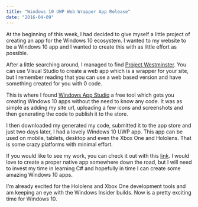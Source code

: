 ```yaml
---
title: "Windows 10 UWP Web Wrapper App Release"
date: "2016-04-09"
---
```


At the beginning of this week, I had decided to give myself a little project of creating an app for the Windows 10 ecosystem. I wanted to my website to be a Windows 10 app and I wanted to create this with as little effort as possible.

After a little searching around, I managed to find [Project Westminster](https://blogs.windows.com/buildingapps/2015/07/06/project-westminster-in-a-nutshell/). You can use Visual Studio to create a web app which is a wrapper for your site, but I remember reading that you can use a web based version and have something created for you with 0 code.

This is where I found [Windows App Studio](https://appstudio.windows.com/en-us) a free tool which gets you creating Windows 10 apps without the need to know any code. It was as simple as adding my site url, uploading a few icons and screenshots and then generating the code to publish it to the store.

I then downloaded my generated my code, submitted it to the app store and just two days later, I had a lovely Windows 10 UWP app. This app can be used on mobile, tablets, desktop and even the Xbox One and Hololens. That is some crazy platforms with minimal effort.

If you would like to see my work, you can check it out with this [link](https://www.microsoft.com/store/apps/9nblggh4nb8j). I would love to create a proper native app somewhere down the road, but I will need to invest my time in learning C# and hopefully in time I can create some amazing Windows 10 apps.

I'm already excited for the Hololens and Xbox One development tools and am keeping an eye with the Windows Insider builds. Now is a pretty exciting time for Windows 10.
